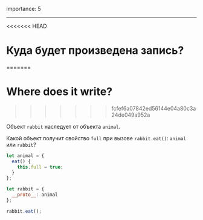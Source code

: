 importance: 5

---

<<<<<<< HEAD
# Куда будет произведена запись?
=======
# Where does it write?
>>>>>>> fcfef6a07842ed56144e04a80c3a24de049a952a

Объект `rabbit` наследует от объекта `animal`.

Какой объект получит свойство `full` при вызове `rabbit.eat()`: `animal` или `rabbit`? 

```js
let animal = {
  eat() {
    this.full = true;
  }
};

let rabbit = {
  __proto__: animal
};

rabbit.eat();
```
